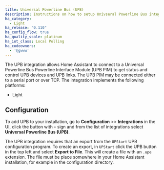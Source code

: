 ```yaml
---
title: Universal Powerline Bus (UPB)
description: Instructions on how to setup Univseral Powerline Bus integration.
ha_category:
  - Light
ha_release: "0.110"
ha_config_flow: true
ha_quality_scale: platinum
ha_iot_class: Local Polling
ha_codeowners:
  - '@gwww'
---
```


The UPB integration allows Home Assistant to connect to a Universal Powerline Bus Powerline Interface Module (UPB PIM) to get status and control UPB devices and UPB links. The UPB PIM may be connected either to a serial port or over TCP. The integration implements the following platforms:
- Light

## Configuration

To add UPB to your installation, go to **Configuration** >> **Integrations** in the UI, click the button with `+` sign and from the list of integrations select **Universal Powerline Bus (UPB)**.

The UPB integration requires that an export from the `UPStart` UPB configuration program. To create an export, in `UPStart` click the UPB button in the top left and select **Export to File**. This will create a file with an `.upe` extension. The file must be place somewhere in your Home Assistant installation, for example in the configuration directory.
